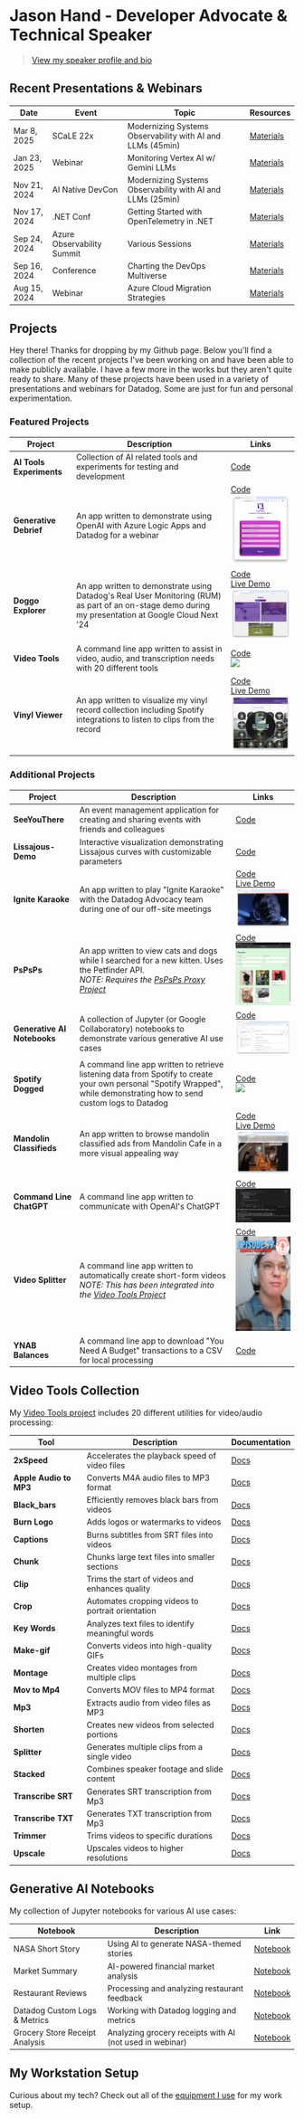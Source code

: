# Jason Hand - Developer Advocate & Technical Speaker

> [View my speaker profile and bio](https://github.com/jasonhand/speaker)

## Recent Presentations & Webinars

| Date | Event | Topic | Resources |
|------|-------|-------|-----------|
| Mar 8, 2025 | SCaLE 22x | Modernizing Systems Observability with AI and LLMs (45min) | [Materials](https://github.com/jasonhand/scale22x) |
| Jan 23, 2025 | Webinar | Monitoring Vertex AI w/ Gemini LLMs | [Materials](https://github.com/jasonhand/monitoring_vertex_ai_LLMs) |
| Nov 21, 2024 | AI Native DevCon | Modernizing Systems Observability with AI and LLMs (25min) | [Materials](https://github.com/jasonhand/ai_native_dev_con) |
| Nov 17, 2024 | .NET Conf | Getting Started with OpenTelemetry in .NET | [Materials](https://github.com/jasonhand/DotNetConf24) |
| Sep 24, 2024 | Azure Observability Summit | Various Sessions | [Materials](https://github.com/jasonhand/Azure_Observability_Summit_2024) |
| Sep 16, 2024 | Conference | Charting the DevOps Multiverse | [Materials](https://github.com/jasonhand/charting_the_devops_multiverse) |
| Aug 15, 2024 | Webinar | Azure Cloud Migration Strategies | [Materials](https://github.com/jasonhand/azure_cloud_migration_strategies) |

## Projects

Hey there! Thanks for dropping by my Github page. Below you'll find a collection of the recent projects I've been working on and have been able to make publicly available. I have a few more in the works but they aren't quite ready to share. Many of these projects have been used in a variety of presentations and webinars for Datadog. Some are just for fun and personal experimentation.

### Featured Projects

| Project | Description | Links |
|---------|-------------|-------|
| **AI Tools Experiments** | Collection of AI related tools and experiments for testing and development | [Code](https://github.com/jasonhand/ai-tools-experiments) |
| **Generative Debrief** | An app written to demonstrate using OpenAI with Azure Logic Apps and Datadog for a webinar | [Code](https://github.com/jasonhand/generative-debrief) <br> ![](https://github.com/jasonhand/generative-debrief/raw/main/images/screenshot.png) |
| **Doggo Explorer** | An app written to demonstrate using Datadog's Real User Monitoring (RUM) as part of an on-stage demo during my presentation at Google Cloud Next '24 | [Code](https://github.com/jasonhand/doggo-explorer) <br> [Live Demo](https://jasonhand.github.io/doggo-explorer/) <br> ![](https://github.com/jasonhand/doggo-explorer/raw/main/images/doggo-explorer_thumb.png) |
| **Video Tools** | A command line app written to assist in video, audio, and transcription needs with 20 different tools | [Code](https://github.com/jasonhand/video_tools) <br> ![](https://github.com/jasonhand/video_tools/blob/main/tutorial/tutorial1.png) |
| **Vinyl Viewer** | An app written to visualize my vinyl record collection including Spotify integrations to listen to clips from the record | [Code](https://github.com/jasonhand/vinyl-viewer) <br> [Live Demo](https://jasonhand.github.io/vinyl-viewer/) <br> ![](https://github.com/jasonhand/vinyl-viewer/raw/main/images/vinyl-viewer2_thumb.png) |

### Additional Projects

| Project | Description | Links |
|---------|-------------|-------|
| **SeeYouThere** | An event management application for creating and sharing events with friends and colleagues | [Code](https://github.com/jasonhand/seeyouthere) |
| **Lissajous-Demo** | Interactive visualization demonstrating Lissajous curves with customizable parameters | [Code](https://github.com/jasonhand/Lissajous-Demo) |
| **Ignite Karaoke** | An app written to play "Ignite Karaoke" with the Datadog Advocacy team during one of our off-site meetings | [Code](https://github.com/jasonhand/js-ignite-karaoke) <br> [Live Demo](https://jasonhand.github.io/js-ignite-karaoke/) <br> ![](https://github.com/jasonhand/js-ignite-karaoke/raw/main/img/Ignite_Karaoke_thumb.png) |
| **PsPsPs** | An app written to view cats and dogs while I searched for a new kitten. Uses the Petfinder API. <br> *NOTE: Requires the [PsPsPs Proxy Project](https://github.com/jasonhand/psps-proxy)* | [Code](https://github.com/jasonhand/pspsps) <br> ![](https://github.com/jasonhand/pspsps/raw/main/images/PsPsPs_thumb.png) |
| **Generative AI Notebooks** | A collection of Jupyter (or Google Collaboratory) notebooks to demonstrate various generative AI use cases | [Code](https://github.com/jasonhand/notebooks) <br> ![](https://github.com/jasonhand/notebooks/raw/main/images/screenshot_thumbnail1.png) |
| **Spotify Dogged** | A command line app written to retrieve listening data from Spotify to create your own personal "Spotify Wrapped", while demonstrating how to send custom logs to Datadog | [Code](https://github.com/jasonhand/spotify_dogged) <br> ![](https://github.com/jasonhand/spotify_dogged/raw/main/img/screenshot_2_thumb.png) |
| **Mandolin Classifieds** | An app written to browse mandolin classified ads from Mandolin Cafe in a more visual appealing way | [Code](https://github.com/jasonhand/mandolin-classifieds) <br> [Live Demo](https://jasonhand.github.io/mandolin-classifieds/) <br> ![](https://github.com/jasonhand/mandolin-classifieds/raw/main/images/screenshot_thumb.png) |
| **Command Line ChatGPT** | A command line app written to communicate with OpenAI's ChatGPT | [Code](https://github.com/jasonhand/cli-gpt-python-chatbot) <br> ![](https://github.com/jasonhand/cli-gpt-python-chatbot/raw/main/images/screenshot-terminal_thumb.png) |
| **Video Splitter** | A command line app written to automatically create short-form videos <br> *NOTE: This has been integrated into the [Video Tools Project](https://github.com/jasonhand/video_tools)* | [Code](https://github.com/jasonhand/VideoSplitter) <br> ![](https://github.com/jasonhand/VideoSplitter/raw/master/documentation/clipped_video_thumb.png) |
| **YNAB Balances** | A command line app to download "You Need A Budget" transactions to a CSV for local processing | [Code](https://github.com/jasonhand/ynab_balances_to_csv) |

## Video Tools Collection

My [Video Tools project](https://github.com/jasonhand/video_tools) includes 20 different utilities for video/audio processing:

| Tool | Description | Documentation |
|------|-------------|---------------|
| **2xSpeed** | Accelerates the playback speed of video files | [Docs](https://github.com/jasonhand/video_tools/blob/main/services/2xSpeed/2xSpeed_README.md) |
| **Apple Audio to MP3** | Converts M4A audio files to MP3 format | [Docs](https://github.com/jasonhand/video_tools/blob/main/services/apple-to-mp3/convert_m4a_to_mp3_README.md) |
| **Black_bars** | Efficiently removes black bars from videos | [Docs](https://github.com/jasonhand/video_tools/blob/main/services/black_bars/black_bars_README.md) |
| **Burn Logo** | Adds logos or watermarks to videos | [Docs](https://github.com/jasonhand/video_tools/blob/main/services/burn_logo/burn_logo_README.md) |
| **Captions** | Burns subtitles from SRT files into videos | [Docs](https://github.com/jasonhand/video_tools/blob/main/services/captions/captions_README.md) |
| **Chunk** | Chunks large text files into smaller sections | [Docs](https://github.com/jasonhand/video_tools/blob/main/services/chunk/chunk_README.md) |
| **Clip** | Trims the start of videos and enhances quality | [Docs](https://github.com/jasonhand/video_tools/blob/main/services/clip/clip_README.md) |
| **Crop** | Automates cropping videos to portrait orientation | [Docs](https://github.com/jasonhand/video_tools/blob/main/services/clip/clip_README.md) |
| **Key Words** | Analyzes text files to identify meaningful words | [Docs](https://github.com/jasonhand/video_tools/blob/main/services/key_words/key_words_README.md) |
| **Make-gif** | Converts videos into high-quality GIFs | [Docs](https://github.com/jasonhand/video_tools/blob/main/services/make_gif/make_gif_README.md) |
| **Montage** | Creates video montages from multiple clips | [Docs](https://github.com/jasonhand/video_tools/blob/main/services/montage/montage_README.md) |
| **Mov to Mp4** | Converts MOV files to MP4 format | [Docs](https://github.com/jasonhand/video_tools/blob/main/services/Mov_to_Mp4/mov_to_mp4_README.md) |
| **Mp3** | Extracts audio from video files as MP3 | [Docs](https://github.com/jasonhand/video_tools/blob/main/services/mp3/mp3_README.md) |
| **Shorten** | Creates new videos from selected portions | [Docs](https://github.com/jasonhand/video_tools/blob/main/services/shorten/shorten_README.md) |
| **Splitter** | Generates multiple clips from a single video | [Docs](https://github.com/jasonhand/video_tools/blob/main/services/splitter/splitter_README.md) |
| **Stacked** | Combines speaker footage and slide content | [Docs](https://github.com/jasonhand/video_tools/blob/main/services/stacked/stacked_README.md) |
| **Transcribe SRT** | Generates SRT transcription from Mp3 | [Docs](https://github.com/jasonhand/video_tools/blob/main/services/transcribe/transcribeSRT_README.md) |
| **Transcribe TXT** | Generates TXT transcription from Mp3 | [Docs](https://github.com/jasonhand/video_tools/blob/main/services/transcribe/transcribeTXT_README.md) |
| **Trimmer** | Trims videos to specific durations | [Docs](https://github.com/jasonhand/video_tools/blob/main/services/trimmer/trimmer_README.md) |
| **Upscale** | Upscales videos to higher resolutions | [Docs](https://github.com/jasonhand/video_tools/blob/main/services/upscale/upscale_README.md) |

## Generative AI Notebooks

My collection of Jupyter notebooks for various AI use cases:

| Notebook | Description | Link |
|----------|-------------|------|
| NASA Short Story | Using AI to generate NASA-themed stories | [Notebook](https://github.com/jasonhand/notebooks/blob/main/nasa-short-stories.ipynb) |
| Market Summary | AI-powered financial market analysis | [Notebook](https://github.com/jasonhand/notebooks/blob/main/market-summary.ipynb) |
| Restaurant Reviews | Processing and analyzing restaurant feedback | [Notebook](https://github.com/jasonhand/notebooks/blob/main/restaurant-reviews.ipynb) |
| Datadog Custom Logs & Metrics | Working with Datadog logging and metrics | [Notebook](https://github.com/jasonhand/notebooks/blob/main/datadog-custom-logs.ipynb) |
| Grocery Store Receipt Analysis | Analyzing grocery receipts with AI (not used in webinar) | [Notebook](https://github.com/jasonhand/notebooks/blob/main/grocery-receipt-analysis.ipynb) |

## My Workstation Setup

Curious about my tech? Check out all of the [equipment I use](workstation/README.md) for my work setup.
